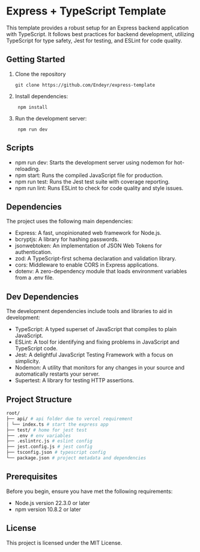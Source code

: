 # Express + TypeScript Template

This template provides a robust setup for an Express backend application with TypeScript. It follows best practices for backend development, utilizing TypeScript for type safety, Jest for testing, and ESLint for code quality.

## Getting Started

1. Clone the repository

   ```nodejs
   git clone https://github.com/Endeyr/express-template
   ```

2. Install dependencies:

   ```nodejs
    npm install
   ```

3. Run the development server:
   ```
    npm run dev
   ```

## Scripts

- npm run dev: Starts the development server using nodemon for hot-reloading.
- npm start: Runs the compiled JavaScript file for production.
- npm run test: Runs the Jest test suite with coverage reporting.
- npm run lint: Runs ESLint to check for code quality and style issues.

## Dependencies

The project uses the following main dependencies:

- Express: A fast, unopinionated web framework for Node.js.
- bcryptjs: A library for hashing passwords.
- jsonwebtoken: An implementation of JSON Web Tokens for authentication.
- zod: A TypeScript-first schema declaration and validation library.
- cors: Middleware to enable CORS in Express applications.
- dotenv: A zero-dependency module that loads environment variables from a .env file.

## Dev Dependencies

The development dependencies include tools and libraries to aid in development:

- TypeScript: A typed superset of JavaScript that compiles to plain JavaScript.
- ESLint: A tool for identifying and fixing problems in JavaScript and TypeScript code.
- Jest: A delightful JavaScript Testing Framework with a focus on simplicity.
- Nodemon: A utility that monitors for any changes in your source and automatically restarts your server.
- Supertest: A library for testing HTTP assertions.

## Project Structure

```bash
root/
├── api/ # api folder due to vercel requirement
│ └── index.ts # start the express app
├── test/ # home for jest test
├── .env # env variables
├── .eslintrc.js # eslint config
├── jest.config.js # jest config
├── tsconfig.json # typescript config
└── package.json # project metadata and dependencies
```

## Prerequisites

Before you begin, ensure you have met the following requirements:

- Node.js version 22.3.0 or later
- npm version 10.8.2 or later

## License

This project is licensed under the MIT License.
